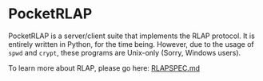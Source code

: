 # PocketRLAP

PocketRLAP is a server/client suite that implements the RLAP protocol. It is
entirely written in Python, for the time being. However, due to the usage of
`spwd` and `crypt`, these programs are Unix-only (Sorry, Windows users).

To learn more about RLAP, please go here: [RLAPSPEC.md](https://github.com/pocketlinux32/pocketlinux32/blob/main/RLAPSPEC.md)
